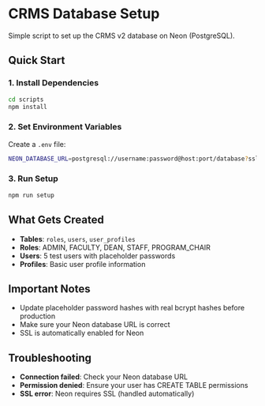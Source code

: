 # CRMS Database Setup

Simple script to set up the CRMS v2 database on Neon (PostgreSQL).

## Quick Start

### 1. Install Dependencies
```bash
cd scripts
npm install
```

### 2. Set Environment Variables
Create a `.env` file:
```bash
NEON_DATABASE_URL=postgresql://username:password@host:port/database?sslmode=require
```

### 3. Run Setup
```bash
npm run setup
```

## What Gets Created

- **Tables**: `roles`, `users`, `user_profiles`
- **Roles**: ADMIN, FACULTY, DEAN, STAFF, PROGRAM_CHAIR
- **Users**: 5 test users with placeholder passwords
- **Profiles**: Basic user profile information

## Important Notes

- Update placeholder password hashes with real bcrypt hashes before production
- Make sure your Neon database URL is correct
- SSL is automatically enabled for Neon

## Troubleshooting

- **Connection failed**: Check your Neon database URL
- **Permission denied**: Ensure your user has CREATE TABLE permissions
- **SSL error**: Neon requires SSL (handled automatically)
